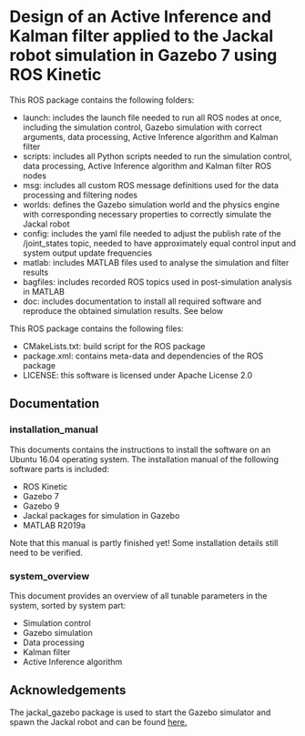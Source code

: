 # Design of an Active Inference and Kalman filter applied to the Jackal robot simulation in Gazebo 7 using ROS Kinetic
This ROS package contains the following folders:
- launch: includes the launch file needed to run all ROS nodes at once, including the simulation control, Gazebo simulation with correct arguments, data processing, Active Inference algorithm and Kalman filter
- scripts: includes all Python scripts needed to run the simulation control, data processing, Active Inference algorithm and Kalman filter ROS nodes
- msg: includes all custom ROS message definitions used for the data processing and filtering nodes
- worlds: defines the Gazebo simulation world and the physics engine with corresponding necessary properties to correctly simulate the Jackal robot
- config: includes the yaml file needed to adjust the publish rate of the /joint_states topic, needed to have approximately equal control input and system output update frequencies
- matlab: includes MATLAB files used to analyse the simulation and filter results
- bagfiles: includes recorded ROS topics used in post-simulation analysis in MATLAB
- doc: includes documentation to install all required software and reproduce the obtained simulation results. See below

This ROS package contains the following files:
- CMakeLists.txt: build script for the ROS package
- package.xml: contains meta-data and dependencies of the ROS package
- LICENSE: this software is licensed under Apache License 2.0


## Documentation
### installation_manual
This documents contains the instructions to install the software on an Ubuntu 16.04 operating system. The installation manual of the following software parts is included:
- ROS Kinetic
- Gazebo 7
- Gazebo 9
- Jackal packages for simulation in Gazebo
- MATLAB R2019a

Note that this manual is partly finished yet! Some installation details still need to be verified.

### system_overview
This document provides an overview of all tunable parameters in the system, sorted by system part:
- Simulation control
- Gazebo simulation
- Data processing
- Kalman filter
- Active Inference algorithm


## Acknowledgements
The jackal_gazebo package is used to start the Gazebo simulator and spawn the Jackal robot and can be found [here.](https://github.com/jackal/jackal_simulator/tree/kinetic-devel/jackal_gazebo)
